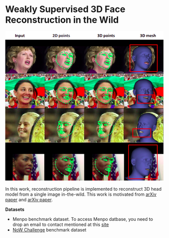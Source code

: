 # Weakly Supervised 3D Face Reconstruction in the Wild

<p align="center"> 
<img src="Testsample/Result.png">
</p>
<p align="center"><p align="center">

In this work, reconstruction pipeline is implemented to reconstruct 3D head model from a single image in-the-wild. This work is motivated from [arXiv paper](https://arxiv.org/abs/1905.06817) and [arXiv paper](https://arxiv.org/abs/2012.04012).

**Datasets**
* Menpo benchmark dataset. To access Menpo datbase, you need to drop an email to contact mentioned at this [site](https://ibug.doc.ic.ac.uk/resources/1st-3d-face-tracking-wild-competition/)
* [NoW Challenge](https://ringnet.is.tue.mpg.de/challenge) benchmark dataset
